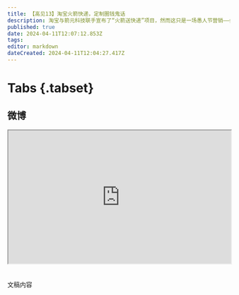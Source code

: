```yaml
---
title: 【高见13】淘宝火箭快递，定制圈钱鬼话
description: 淘宝与箭元科技联手宣布了“火箭送快递”项目，然而这只是一场愚人节营销——如果后续变成找融资、要经费的凭据，就构成了实质性诈骗。
published: true
date: 2024-04-11T12:07:12.853Z
tags: 
editor: markdown
dateCreated: 2024-04-11T12:04:27.417Z
---
```


# Tabs {.tabset}

## 微博

<div style="position: relative; padding: 30% 45%;">
<iframe style="position: absolute; width: 100%; height: 100%; left: 0; top: 0;"src="https://weibo.com/tv/show/1034:5019393445527579?from=old_pc_videoshow"></iframe>
</div>


#

文稿内容